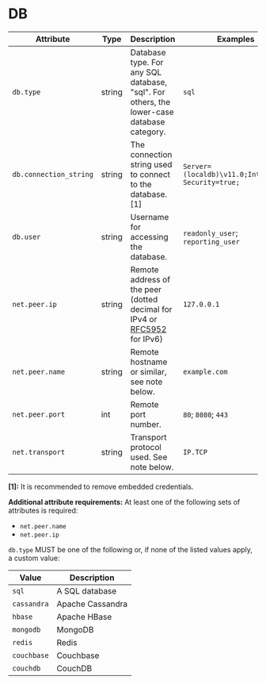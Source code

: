 # DB

<!-- semconv db(tag=connection-level) -->
| Attribute  | Type | Description  | Examples  | Required |
|---|---|---|---|---|
| `db.type` | string | Database type. For any SQL database, "sql". For others, the lower-case database category. | `sql` | Yes |
| `db.connection_string` | string | The connection string used to connect to the database. [1] | `Server=(localdb)\v11.0;Integrated Security=true;` | No |
| `db.user` | string | Username for accessing the database. | `readonly_user`; `reporting_user` | No |
| `net.peer.ip` | string | Remote address of the peer (dotted decimal for IPv4 or [RFC5952](https://tools.ietf.org/html/rfc5952) for IPv6) | `127.0.0.1` | See below |
| `net.peer.name` | string | Remote hostname or similar, see note below. | `example.com` | See below |
| `net.peer.port` | int | Remote port number. | `80`; `8080`; `443` | No |
| `net.transport` | string | Transport protocol used. See note below. | `IP.TCP` | No |

**[1]:** It is recommended to remove embedded credentials.

**Additional attribute requirements:** At least one of the following sets of attributes is required:

* `net.peer.name`
* `net.peer.ip`

`db.type` MUST be one of the following or, if none of the listed values apply, a custom value:

| Value  | Description |
|---|---|
| `sql` | A SQL database |
| `cassandra` | Apache Cassandra |
| `hbase` | Apache HBase |
| `mongodb` | MongoDB |
| `redis` | Redis |
| `couchbase` | Couchbase |
| `couchdb` | CouchDB |
<!-- endsemconv -->